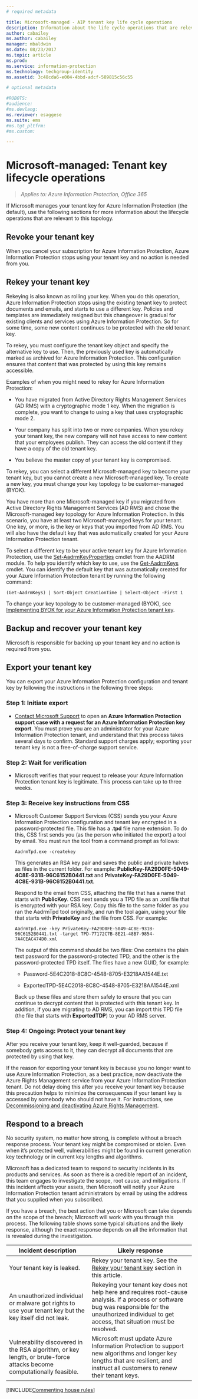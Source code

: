 ```yaml
---
# required metadata

title: Microsoft-managed - AIP tenant key life cycle operations
description: Information about the life cycle operations that are relevant if Microsoft manages your tenant key for Azure Information Protection (the default).
author: cabailey
ms.author: cabailey
manager: mbaldwin
ms.date: 08/23/2017
ms.topic: article
ms.prod:
ms.service: information-protection
ms.technology: techgroup-identity
ms.assetid: 3c48cda6-e004-4bbd-adcf-589815c56c55

# optional metadata

#ROBOTS:
#audience:
#ms.devlang:
ms.reviewer: esaggese
ms.suite: ems
#ms.tgt_pltfrm:
#ms.custom:

---
```



# Microsoft-managed: Tenant key lifecycle operations

>*Applies to: Azure Information Protection, Office 365*

If Microsoft manages your tenant key for Azure Information Protection (the default), use the following sections for more information about the lifecycle operations that are relevant to this topology.

## Revoke your tenant key
When you cancel your subscription for Azure Information Protection, Azure Information Protection stops using your tenant key and no action is needed from you.

## Rekey your tenant key
Rekeying is also known as rolling your key. When you do this operation, Azure Information Protection stops using the existing tenant key to protect documents and emails, and starts to use a different key. Policies and templates are immediately resigned but this changeover is gradual for existing clients and services using Azure Information Protection. So for some time, some new content continues to be protected with the old tenant key.

To rekey, you must configure the tenant key object and specify the alternative key to use. Then, the previously used key is automatically marked as archived for Azure Information Protection. This configuration ensures that content that was protected by using this key remains accessible.

Examples of when you might need to rekey for Azure Information Protection:

- You have migrated from Active Directory Rights Management Services (AD RMS) with a cryptographic mode 1 key. When the migration is complete, you want to change to using a key that uses cryptographic mode 2.

- Your company has split into two or more companies. When you rekey your tenant key, the new company will not have access to new content that your employees publish. They can access the old content if they have a copy of the old tenant key.

- You believe the master copy of your tenant key is compromised.

To rekey, you can select a different Microsoft-managed key to become your tenant key, but you cannot create a new Microsoft-managed key. To create a new key, you must change your key topology to be customer-managed (BYOK).

You have more than one Microsoft-managed key if you migrated from Active Directory Rights Management Services (AD RMS) and chose the Microsoft-managed key topology for Azure Information Protection. In this scenario, you have at least two Microsoft-managed keys for your tenant. One key, or more, is the key or keys that you imported from AD RMS. You will also have the default key that was automatically created for your Azure Information Protection tenant.

To select a different key to be your active tenant key for Azure Information Protection, use the [Set-AadrmKeyProperties](/powershell/module/aadrm/set-aadrmkeyproperties) cmdlet from the AADRM module. To help you identify which key to use, use the [Get-AadrmKeys](/powershell/module/aadrm/get-aadrmkeys) cmdlet. You can identify the default key that was automatically created for your Azure Information Protection tenant by running the following command:

	(Get-AadrmKeys) | Sort-Object CreationTime | Select-Object -First 1

To change your key topology to be customer-managed (BYOK), see [Implementing BYOK for your Azure Information Protection tenant key](../plan-design/plan-implement-tenant-key.md#implementing-byok-for-your-azure-information-protection-tenant-key).

## Backup and recover your tenant key
Microsoft is responsible for backing up your tenant key and no action is required from you.

## Export your tenant key
You can export your Azure Information Protection configuration and tenant key by following the instructions in the following three steps:

### Step 1: Initiate export

- [Contact Microsoft Support](../get-started/information-support.md#to-contact-microsoft-support) to open an **Azure Information Protection support case with a request for an Azure Information Protection key export**. You must prove you are an administrator for your Azure Information Protection tenant, and understand that this process takes several days to confirm. Standard support charges apply; exporting your tenant key is not a free-of-charge support service.

### Step 2: Wait for verification

-   Microsoft verifies that your request to release your Azure Information Protection tenant key is legitimate. This process can take up to three weeks.

### Step 3: Receive key instructions from CSS

-   Microsoft Customer Support Services (CSS) sends you your Azure Information Protection configuration and tenant key encrypted in a password-protected file. This file has a **.tpd** file name extension. To do this, CSS first sends you (as the person who initiated the export) a tool by email. You must run the tool from a command prompt as follows:

    ```
    AadrmTpd.exe -createkey
    ```
    This generates an RSA key pair and saves the public and private halves as files in the current folder. For example: **PublicKey-FA29D0FE-5049-4C8E-931B-96C6152B0441.txt** and **PrivateKey-FA29D0FE-5049-4C8E-931B-96C6152B0441.txt**.

    Respond to the email from CSS, attaching the file that has a name that starts with **PublicKey**. CSS next sends you a TPD file as an .xml file that is encrypted with your RSA key. Copy this file to the same folder as you ran the AadrmTpd tool originally, and run the tool again, using your file that starts with **PrivateKey** and the file from CSS. For example:

    ```
    AadrmTpd.exe -key PrivateKey-FA29D0FE-5049-4C8E-931B-96C6152B0441.txt -target TPD-77172C7B-8E21-48B7-9854-7A4CEAC474D0.xml
    ```
    The output of this command should be two files: One contains the plain text password for the password-protected TPD, and the other is the password-protected TPD itself. The files have a new GUID, for example:
     
    - Password-5E4C2018-8C8C-4548-8705-E3218AA1544E.txt

    - ExportedTPD-5E4C2018-8C8C-4548-8705-E3218AA1544E.xml

    Back up these files and store them safely to ensure that you can continue to decrypt content that is protected with this tenant key. In addition, if you are migrating to AD RMS, you can import this TPD file (the file that starts with **ExportedTDP**) to your AD RMS server.

### Step 4: Ongoing: Protect your tenant key

After you receive your tenant key, keep it well-guarded, because if somebody gets access to it, they can decrypt all documents that are protected by using that key.

If the reason for exporting your tenant key is because you no longer want to use Azure Information Protection, as a best practice, now deactivate the Azure Rights Management service from your Azure Information Protection tenant. Do not delay doing this after you receive your tenant key because this precaution helps to minimize the consequences if your tenant key is accessed by somebody who should not have it. For instructions, see [Decommissioning and deactivating Azure Rights Management](decommission-deactivate.md).

## Respond to a breach
No security system, no matter how strong, is complete without a breach response process. Your tenant key might be compromised or stolen. Even when it’s protected well, vulnerabilities might be found in current generation key technology or in current key lengths and algorithms.

Microsoft has a dedicated team to respond to security incidents in its products and services. As soon as there is a credible report of an incident, this team engages to investigate the scope, root cause, and mitigations. If this incident affects your assets, then Microsoft will notify your Azure Information Protection tenant administrators by email by using the address that you supplied when you subscribed.

If you have a breach, the best action that you or Microsoft can take depends on the scope of the breach; Microsoft will work with you through this process. The following table shows some typical situations and the likely response, although the exact response depends on all the information that is revealed during the investigation.

|Incident description|Likely response|
|------------------------|-------------------|
|Your tenant key is leaked.|Rekey your tenant key. See the [Rekey your tenant key](operations-microsoft-managed-tenant-key.md#rekey-your-tenant-key) section in this article.|
|An unauthorized individual or malware got rights to use your tenant key but the key itself did not leak.|Rekeying your tenant key does not help here and requires root-cause analysis. If a process or software bug was responsible for the unauthorized individual to get access, that situation must be resolved.|
|Vulnerability discovered in the RSA algorithm, or key length, or brute-force attacks become computationally feasible.|Microsoft must update Azure Information Protection to support new algorithms and longer key lengths that are resilient, and instruct all customers to renew their tenant keys.|

[!INCLUDE[Commenting house rules](../includes/houserules.md)]

